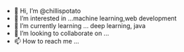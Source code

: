 - 👋 Hi, I’m @chillispotato
- 👀 I’m interested in ...machine learning,web development
- 🌱 I’m currently learning ... deep learning, java
- 💞️ I’m looking to collaborate on ...
- 📫 How to reach me ...

<!---
chillispotato/chillispotato is a ✨ special ✨ repository because its `README.md` (this file) appears on your GitHub profile.
You can click the Preview link to take a look at your changes.
--->
